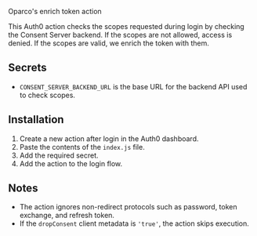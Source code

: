 Oparco's enrich token action

This Auth0 action checks the scopes requested during login by checking the Consent Server backend. If the scopes are not allowed, access is denied. If the scopes are valid, we enrich the token with them.

## Secrets

- `CONSENT_SERVER_BACKEND_URL` is the base URL for the backend API used to check scopes.

## Installation

1. Create a new action after login in the Auth0 dashboard.
2. Paste the contents of the `index.js` file.
3. Add the required secret.
4. Add the action to the login flow.

## Notes

- The action ignores non-redirect protocols such as password, token exchange, and refresh token.
- If the `dropConsent` client metadata is `'true'`, the action skips execution.